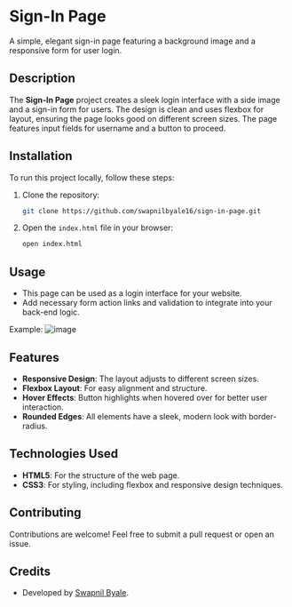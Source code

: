 
# Sign-In Page

A simple, elegant sign-in page featuring a background image and a responsive form for user login.


## Description
The **Sign-In Page** project creates a sleek login interface with a side image and a sign-in form for users. The design is clean and uses flexbox for layout, ensuring the page looks good on different screen sizes. The page features input fields for username and a button to proceed.

## Installation
To run this project locally, follow these steps:

1. Clone the repository:
   ```bash
   git clone https://github.com/swapnilbyale16/sign-in-page.git
   ```

2. Open the `index.html` file in your browser:
   ```bash
   open index.html
   ```

## Usage
- This page can be used as a login interface for your website.
- Add necessary form action links and validation to integrate into your back-end logic.

Example:
![image](https://github.com/user-attachments/assets/2757600d-fca1-4d2d-9e6f-3d8d5c369856)


## Features
- **Responsive Design**: The layout adjusts to different screen sizes.
- **Flexbox Layout**: For easy alignment and structure.
- **Hover Effects**: Button highlights when hovered over for better user interaction.
- **Rounded Edges**: All elements have a sleek, modern look with border-radius.

## Technologies Used
- **HTML5**: For the structure of the web page.
- **CSS3**: For styling, including flexbox and responsive design techniques.

## Contributing
Contributions are welcome! Feel free to submit a pull request or open an issue.


## Credits
- Developed by [Swapnil Byale](https://github.com/swapnilbyale16).

